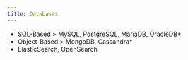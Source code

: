 ```yaml
---
title: Databases
---
```


- SQL-Based > MySQL, PostgreSQL, MariaDB, OracleDB\*
- Object-Based > MongoDB, Cassandra\*
- ElasticSearch, OpenSearch
